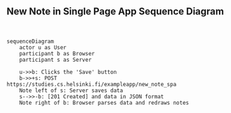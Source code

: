 ## New Note in Single Page App Sequence Diagram
<br>

```mermaid
sequenceDiagram
    actor u as User
    participant b as Browser
    participant s as Server

    u->>b: Clicks the 'Save' button
    b->>+s: POST https://studies.cs.helsinki.fi/exampleapp/new_note_spa
    Note left of s: Server saves data
    s-->>-b: [201 Created] and data in JSON format
    Note right of b: Browser parses data and redraws notes
```
